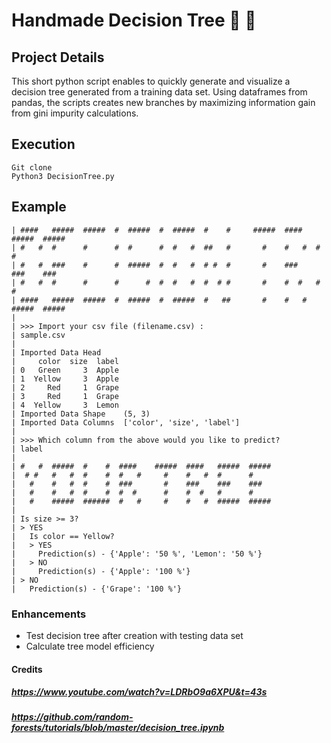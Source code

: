 # Handmade Decision Tree :evergreen_tree: :rocket:

## Project Details
This short python script enables to quickly generate and visualize a decision tree generated from a training data set. Using dataframes from pandas, the scripts creates new branches by maximizing information gain from gini impurity calculations.

## Execution
    Git clone
    Python3 DecisionTree.py

## Example
    | ####   #####  #####  #  #####  #  #####  #    #     #####  ####   #####  #####
    | #   #  #      #      #  #      #  #   #  ##   #       #    #   #  #      #
    | #   #  ###    #      #  #####  #  #   #  # #  #       #    ###    ###    ###
    | #   #  #      #      #      #  #  #   #  #  # #       #    #  #   #      #
    | ####   #####  #####  #  #####  #  #####  #   ##       #    #   #  #####  #####
    |
    | >>> Import your csv file (filename.csv) :
    | sample.csv
    |
    | Imported Data Head
    |     color  size  label
    | 0   Green     3  Apple
    | 1  Yellow     3  Apple
    | 2     Red     1  Grape
    | 3     Red     1  Grape
    | 4  Yellow     3  Lemon
    | Imported Data Shape    (5, 3)
    | Imported Data Columns  ['color', 'size', 'label']
    |
    | >>> Which column from the above would you like to predict?
    | label
    |
    | #   #  #####  #    #  ####    #####  ####   #####  #####
    |  # #   #   #  #    #  #   #     #    #   #  #      #
    |   #    #   #  #    #  ###       #    ###    ###    ###
    |   #    #   #  #    #  #  #      #    #  #   #      #
    |   #    #####  ######  #   #     #    #   #  #####  #####
    |
    | Is size >= 3?
    | > YES
    |   Is color == Yellow?
    |   > YES
    |     Prediction(s) - {'Apple': '50 %', 'Lemon': '50 %'}
    |   > NO
    |     Prediction(s) - {'Apple': '100 %'}
    | > NO
    |   Prediction(s) - {'Grape': '100 %'}

### Enhancements
* Test decision tree after creation with testing data set
* Calculate tree model efficiency

#### Credits
##### https://www.youtube.com/watch?v=LDRbO9a6XPU&t=43s   
##### https://github.com/random-forests/tutorials/blob/master/decision_tree.ipynb   
